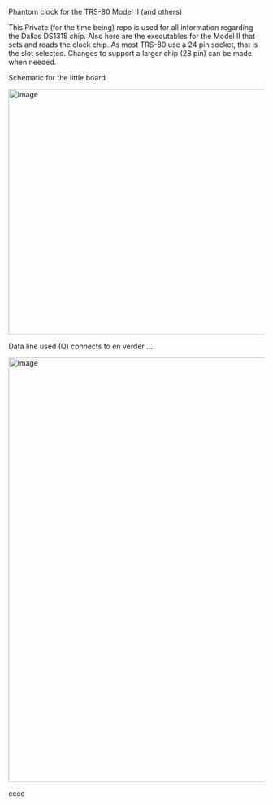 Phantom clock for the TRS-80 Model II (and others)

This Private (for the time being) repo is used for all information regarding the Dallas DS1315 chip.
Also here are the executables for the Model II that sets and reads the clock chip.
As most TRS-80 use a 24 pin socket, that is the slot selected. Changes to support a larger chip (28 pin) can be made when needed.

Schematic for the little board

<img width="507" height="484" alt="image" src="https://github.com/user-attachments/assets/044b9230-0a7e-49fb-bd8d-86c81261e481" />


Data line used (Q) connects to en verder ....

<img width="836" alt="image" src="https://github.com/user-attachments/assets/e6079cd3-2ed4-4b55-bd4b-0e451379a583" />

cccc
